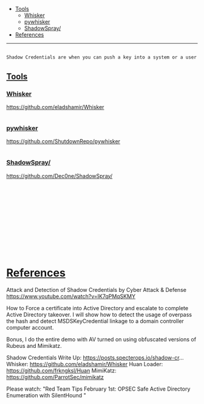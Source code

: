 - [Tools](#tools)
    - [Whisker](#whisker)
    - [pywhisker](#pywhisker)
    - [ShadowSpray/](#shadowspray)
- [References](#references)

-------------------------------------------

## 
```sh
Shadow Credentials are when you can push a key into a system or a user account and then authenticate to it. It sounds crazy but it is entirely possible. We're going to use a tool called whisker to do this today.
```

## [Tools](#tools-1)
### [Whisker](#whisker-1)
https://github.com/eladshamir/Whisker
```sh

```

### [pywhisker](#pywhisker-1)
https://github.com/ShutdownRepo/pywhisker
```sh

```

### [ShadowSpray/](#shadowspray-1)
https://github.com/Dec0ne/ShadowSpray/
```sh

```

## 
```sh

```

## 
```sh

```

## 
```sh

```

## 
```sh

```

## 
```sh

```

## 
```sh

```

# [References](#references-1)

Attack and Detection of Shadow Credentials
by Cyber Attack & Defense
https://www.youtube.com/watch?v=IK7qPMqSKMY

How to Force a certificate into Active Directory and escalate to complete 
Active Directory takeover. I will show how to detect the usage of overpass the hash and detect MSDSKeyCredential linkage to a domain controller computer account. 

Bonus, I do the entire demo with AV turned on using obfuscated versions of Rubeus and Mimikatz.

Shadow Credentials Write Up: https://posts.specterops.io/shadow-cr...
Whisker: https://github.com/eladshamir/Whisker
Huan Loader: https://github.com/frkngksl/Huan
MimiKatz: https://github.com/ParrotSec/mimikatz

Please watch: "Red Team Tips February 1st: OPSEC Safe Active Directory Enumeration with SilentHound " 

